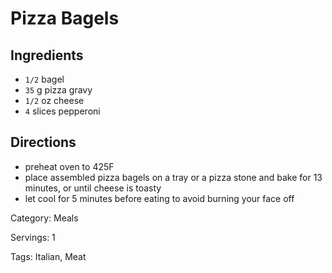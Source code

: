 # Pizza Bagels

## Ingredients

- `1/2` bagel
- `35` g pizza gravy
- `1/2` oz cheese
- `4` slices pepperoni

## Directions

- preheat oven to 425F
- place assembled pizza bagels on a tray or a pizza stone and bake for 13 minutes, or until cheese is toasty
- let cool for 5 minutes before eating to avoid burning your face off

Category: Meals

Servings: 1

Tags: Italian, Meat